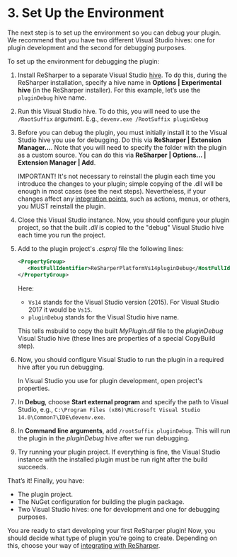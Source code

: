 ---
---

# 3. Set Up the Environment
The next step is to set up the environment so you can debug your plugin. We recommend that you have two different Visual Studio hives: one for plugin development and the second for debugging purposes.

To set up the environment for debugging the plugin:
1. Install ReSharper to a separate Visual Studio [hive](https://docs.microsoft.com/en-us/visualstudio/extensibility/the-experimental-instance). To do this, during the ReSharper installation, specify a hive name in **Options &#124; Experimental hive** (in the ReSharper installer). For this example, let’s use the `pluginDebug` hive name.
2. Run this Visual Studio hive. To do this, you will need to use the `/RootSuffix` argument. E.g., `devenv.exe /RootSuffix pluginDebug`
3. Before you can debug the plugin, you must initially install it to the Visual Studio hive you use for debugging. Do this via **ReSharper &#124; Extension Manager…**. Note that you will need to specify the folder with the plugin as a custom source. You can do this via **ReSharper &#124; Options… &#124; Extension Manager &#124; Add**.

    IMPORTANT! It's not necessary to reinstall the plugin each time you introduce the changes to your plugin; simple copying of the .dll will be enough in most cases (see the next steps). Nevertheless, if your changes affect any [integration points](/HowTo/IntegrateWithReSharper/IntegrateWithReSharper.md), such as actions, menus, or others, you MUST reinstall the plugin.
4. Close this Visual Studio instance. Now, you should configure your plugin project, so that the built *.dll* is copied to the "debug" Visual Studio hive each time you run the project.
5. Add to the plugin project's *.csproj* file the following lines:

    ```xml
    <PropertyGroup>
       <HostFullIdentifier>ReSharperPlatformVs14pluginDebug</HostFullIdentifier>
    </PropertyGroup>
    ```
    Here:
    * `Vs14` stands for the Visual Studio version (2015). For Visual Studio 2017 it would be `Vs15`.
    * `pluginDebug` stands for the Visual Studio hive name.

    This tells msbuild to copy the built *MyPlugin.dll* file to the *pluginDebug* Visual Studio hive (these lines are properties of a special CopyBuild step). 
6. Now, you should configure Visual Studio to run the plugin in a required hive after you run debugging.

    In Visual Studio you use for plugin development, open project's properties.
7. In **Debug**, choose **Start external program** and specify the path to Visual Studio, e.g., `C:\Program Files (x86)\Microsoft Visual Studio 14.0\Common7\IDE\devenv.exe`.
8. In **Command line arguments**, add `/rootSuffix pluginDebug`. This will run the plugin in the *pluginDebug* hive after we run debugging.
9. Try running your plugin project. If everything is fine, the Visual Studio instance with the installed plugin must be run right after the build succeeds.
 
That’s it! Finally, you have:
* The plugin project.
* The NuGet configuration for building the plugin package.
* Two Visual Studio hives: one for development and one for debugging purposes.

You are ready to start developing your first ReSharper plugin! Now, you should decide what type of plugin you’re going to create. Depending on this, choose your way of [integrating with ReSharper](/HowTo/IntegrateWithReSharper/IntegrateWithReSharper.md).
